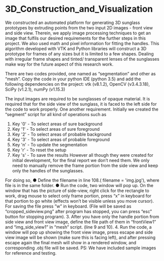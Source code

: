 # 3D_Construction_and_Visualization
We constructed an automated platform for generating 3D sunglass prototypes by extruding points from the two input 2D images - front view and side view. Therein, we apply image processing techniques to get an image that fulfils our desired requirements for the further steps in this project. We also used math and pixel information for fitting the handles. This algorithm developed with VTK and Python libraries will construct a 3D prototype for frames of any sizes but it is limited to a few shapes. Dealing with irregular frame shapes and tinted/ transparent lenses of the sunglasses make way for the future aspect of this research work.

There are two codes provided, one named as “segmentation” and other as “mesh”. Copy
the code in your python IDE (python 3.5) and add the following dependencies on the
project: vtk (v8.1.2), OpenCV (v3.4.3.18), SciPy (v1.2.1), numPy (v1.15.3)

The input images are required to be sunglasses of opaque material. It is required that for
the side view of the sunglass, it is faced to the left side for the code to work properly. One
another requirement. Initially we created the “segment” script for all kind of operations
such as
1. Key '0' - To select areas of sure background
2. Key '1' - To select areas of sure foreground
3. Key '2' - To select areas of probable background
4. Key '3' - To select areas of probable foreground
5. Key 'n' - To update the segmentation
6. Key 'r' - To reset the setup
7. Key 's' - To save the results
However all though they were created for initial development, for the final report we don’t need
them. We only need to manually remove the frame portion from the side view and keep only the
handles of the sunglasses. 

For doing so,
● Define the filename in line 108.( filename = 'img.jpg'), where file is in the same folder.
● Run the code, two window will pop up. On the window that has the picture of side-view,
right click for the rectangle to work, drag mouse to select only frame portion, press “x” in
keyboard for that portion to go white (effects won’t be visible unless you move cursor).
For saving the file press ”w” in keyboard. (File will be saved as “cropped_sideview.png”
after program has stopped, you can press “esc” button for stopping program).
3. After you have only the handle portion from side view and front view image, define the file
path of them in “frontView1” and “img_side_view1” in “mesh” script. (line 9 and 10).
4. Run the code, a window will pop up showing the front view image, press escape and side view
image will be shown (make sure this is facing left), and after pressing escape again the final
mesh will show in a rendered window, and corresponding .obj file will be saved.
PS: We have included sample images for reference and testing.
